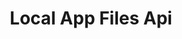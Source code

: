 ---
title: "Local App Files Api"
url: /apidocs-mxsdk/apidocs/extensibility-api/web/local-app-files-api/
weight: 5
---